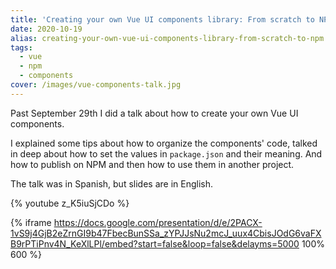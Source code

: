 ```yaml
---
title: 'Creating your own Vue UI components library: From scratch to NPM'
date: 2020-10-19
alias: creating-your-own-vue-ui-components-library-from-scratch-to-npm
tags:
  - vue
  - npm
  - components
cover: /images/vue-components-talk.jpg
---
```

Past September 29th I did a talk about how to create your own Vue UI components.

I explained some tips about how to organize the components' code, talked in deep about how to set the values in `package.json` and their meaning. And how to publish on NPM and then how to use them in another project.

The talk was in Spanish, but slides are in English.

{% youtube z_K5iuSjCDo %}

{% iframe https://docs.google.com/presentation/d/e/2PACX-1vS9j4GjB2eZrnGI9b47FbecBunSSa_zYPJJsNu2mcJ_uux4CbisJOdG6vaFXB9rPTiPnv4N_KeXlLPl/embed?start=false&loop=false&delayms=5000 100% 600 %}
